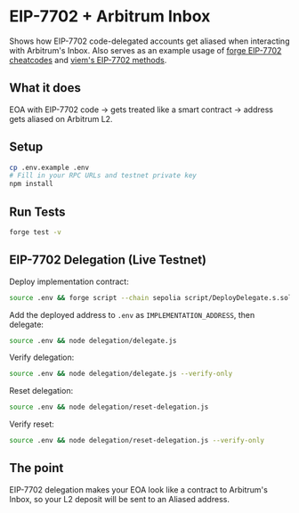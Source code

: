 # EIP-7702 + Arbitrum Inbox

Shows how EIP-7702 code-delegated accounts get aliased when interacting with Arbitrum's Inbox.
Also serves as an example usage of [forge EIP-7702 cheatcodes](https://getfoundry.sh/reference/cheatcodes/sign-delegation#description) and [viem's EIP-7702 methods](https://viem.sh/docs/eip7702).

## What it does

EOA with EIP-7702 code → gets treated like a smart contract → address gets aliased on Arbitrum L2.

## Setup

```bash
cp .env.example .env
# Fill in your RPC URLs and testnet private key
npm install
```

## Run Tests

```bash
forge test -v
```

## EIP-7702 Delegation (Live Testnet)

Deploy implementation contract:
```bash
source .env && forge script --chain sepolia script/DeployDelegate.s.sol:DeployDelegateScript --rpc-url sepolia --broadcast
```

Add the deployed address to `.env` as `IMPLEMENTATION_ADDRESS`, then delegate:
```bash
source .env && node delegation/delegate.js
```

Verify delegation:
```bash
source .env && node delegation/delegate.js --verify-only
```

Reset delegation:
```bash
source .env && node delegation/reset-delegation.js
```

Verify reset:
```bash
source .env && node delegation/reset-delegation.js --verify-only
```

## The point

EIP-7702 delegation makes your EOA look like a contract to Arbitrum's Inbox, so your L2 deposit will be sent to an Aliased address.
